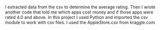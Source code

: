 I extracted data from the csv to determine the average rating. 
Then I wrote another code that told me which apps cost money and if those apps were rated 4.0 and above. 
In this project I used Python and imported the csv module to work with csv files. 
I used the AppleStore.csv from kraggle.com  
